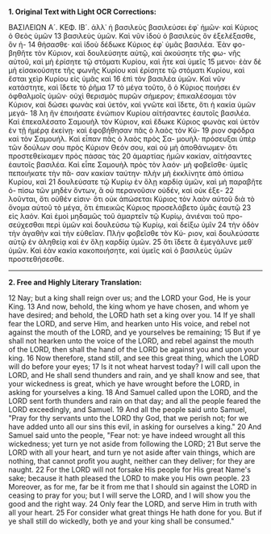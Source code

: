 **1. Original Text with Light OCR Corrections:**

ΒΑΣΙΛΕΙΩΝ Α´. ΚΕΦ. ΙΒ´.
ἀλλ᾿ ἡ βασιλεὺς βασιλεύσει ἐφ᾿ ἡμῶν· καὶ Κύριος ὁ Θεὸς ὑμῶν
13 βασιλεὺς ὑμῶν. Καὶ νῦν ἰδοὺ ὁ βασιλεὺς ὃν ἐξελέξασθε, ὃν ἠ-
14 θήσασθε· καὶ ἰδοὺ δέδωκε Κύριος ἐφ᾿ ὑμᾶς βασιλέα. Ἐὰν φο-
βηθῆτε τὸν Κύριον, καὶ δουλεύσητε αὐτῷ, καὶ ἀκούσητε τῆς φω-
νῆς αὐτοῦ, καὶ μὴ ἐρίσητε τῷ στόματι Κυρίου, καὶ ἦτε καὶ ὑμεῖς
15 μενοι· ἐὰν δὲ μὴ εἰσακούσητε τῆς φωνῆς Κυρίου καὶ ἐρίσητε
τῷ στόματι Κυρίου, καὶ ἔσται χεὶρ Κυρίου εἰς ὑμᾶς καὶ
16 ἐπὶ τὸν βασιλέα ὑμῶν. Καὶ νῦν κατάστητε, καὶ ἴδετε τὸ ῥῆμα
17 τὸ μέγα τοῦτο, ὃ ὁ Κύριος ποιήσει ἐν ὀφθαλμοῖς ὑμῶν· οὐχὶ
θερισμὸς πυρῶν σήμερον; ἐπικαλέσομαι τὸν Κύριον, καὶ δώσει
φωνὰς καὶ ὑετόν, καὶ γνῶτε καὶ ἴδετε, ὅτι ἡ κακία ὑμῶν μεγά-
18 λη ἣν ἐποιήσατε ἐνώπιον Κυρίου αἰτήσαντες ἑαυτοῖς βασιλέα. Καὶ
ἐπεκαλέσατο Σαμουὴλ τὸν Κύριον, καὶ ἔδωκε Κύριος φωνὰς καὶ
ὑετὸν ἐν τῇ ἡμέρᾳ ἐκείνῃ· καὶ ἐφοβήθησαν πᾶς ὁ λαὸς τὸν Κύ-
19 ριον σφόδρα καὶ τὸν Σαμουήλ. Καὶ εἶπαν πᾶς ὁ λαὸς πρὸς Σα-
μουὴλ· πρόσευξαι ὑπὲρ τῶν δούλων σου πρὸς Κύριον Θεόν σου,
καὶ οὐ μὴ ἀποθάνωμεν· ὅτι προστεθείκαμεν πρὸς πάσας τὰς
20 ἁμαρτίας ἡμῶν κακίαν, αἰτήσαντες ἑαυτοῖς βασιλέα. Καὶ εἶπε
Σαμουὴλ πρὸς τὸν λαόν· μὴ φοβεῖσθε· ὑμεῖς πεποιήκατε τὴν πᾶ-
σαν κακίαν ταύτην· πλὴν μὴ ἐκκλίνητε ἀπὸ ὀπίσω Κυρίου, καὶ
21 δουλεύσατε τῷ Κυρίῳ ἐν ὅλῃ καρδίᾳ ὑμῶν, καὶ μὴ παραβῆτε ὀ-
πίσω τῶν μηδὲν ὄντων, ἃ οὐ περανοῦσιν οὐδέν, καὶ οὐκ ἐξε-
22 λοῦνται, ὅτι οὐθέν εἰσιν· ὅτι οὐκ ἀπώσεται Κύριος τὸν λαὸν αὐτοῦ διὰ
τὸ ὄνομα αὐτοῦ τὸ μέγα, ὅτι ἐπιεικῶς Κύριος προσελάβετο ὑμᾶς ἑαυτῷ
23 εἰς λαόν. Καὶ ἐμοὶ μηδαμῶς τοῦ ἁμαρτεῖν τῷ Κυρίῳ, ἀνιέναι τοῦ προ-
σεύχεσθαι περὶ ὑμῶν καὶ δουλεύσω τῷ Κυρίῳ, καὶ δείξω ὑμῖν
24 τὴν ὁδὸν τὴν ἀγαθὴν καὶ τὴν εὐθεῖαν. Πλὴν φοβεῖσθε τὸν Κύ-
ριον, καὶ δουλεύσατε αὐτῷ ἐν ἀληθείᾳ καὶ ἐν ὅλῃ καρδίᾳ ὑμῶν.
25 ὅτι ἴδετε ἃ ἐμεγάλυνε μεθ᾿ ὑμῶν. Καὶ ἐὰν κακία κακοποιήσητε,
καὶ ὑμεῖς καὶ ὁ βασιλεὺς ὑμῶν προστεθήσεσθε.

---

**2. Free and Highly Literary Translation:**

12 Nay; but a king shall reign over us; and the LORD your God, He is your King.
13 And now, behold, the king whom ye have chosen, and whom ye have desired; and behold, the LORD hath set a king over you.
14 If ye shall fear the LORD, and serve Him, and hearken unto His voice, and rebel not against the mouth of the LORD, and ye yourselves be remaining;
15 But if ye shall not hearken unto the voice of the LORD, and rebel against the mouth of the LORD, then shall the hand of the LORD be against you and upon your king.
16 Now therefore, stand still, and see this great thing, which the LORD will do before your eyes;
17 Is it not wheat harvest today? I will call upon the LORD, and He shall send thunders and rain, and ye shall know and see, that your wickedness is great, which ye have wrought before the LORD, in asking for yourselves a king.
18 And Samuel called upon the LORD, and the LORD sent forth thunders and rain on that day; and all the people feared the LORD exceedingly, and Samuel.
19 And all the people said unto Samuel, "Pray for thy servants unto the LORD thy God, that we perish not; for we have added unto all our sins this evil, in asking for ourselves a king."
20 And Samuel said unto the people, "Fear not: ye have indeed wrought all this wickedness; yet turn ye not aside from following the LORD;
21 But serve the LORD with all your heart, and turn ye not aside after vain things, which are nothing, that cannot profit you aught, neither can they deliver; for they are naught.
22 For the LORD will not forsake His people for His great Name's sake; because it hath pleased the LORD to make you His own people.
23 Moreover, as for me, far be it from me that I should sin against the LORD in ceasing to pray for you; but I will serve the LORD, and I will show you the good and the right way.
24 Only fear the LORD, and serve Him in truth with all your heart.
25 For consider what great things He hath done for you. But if ye shall still do wickedly, both ye and your king shall be consumed."